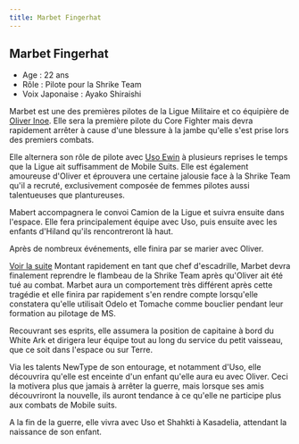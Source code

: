 ```yaml
---
title: Marbet Fingerhat
---
```


Marbet Fingerhat
----------------



* Age : 22 ans
* Rôle : Pilote pour la Shrike Team
* Voix Japonaise : Ayako Shiraishi


Marbet est une des premières pilotes de la Ligue Militaire et co équipière de [Oliver Inoe](uc/victory-gundam/oliver-inoe.html). Elle sera la première pilote du Core Fighter mais devra rapidement arrêter à cause d'une blessure à la jambe qu'elle s'est prise lors des premiers combats. 
  
Elle alternera son rôle de pilote avec [Uso Ewin](uc/victory-gundam/uso-ewin.html) à plusieurs reprises le temps que la Ligue ait suffisamment de Mobile Suits. Elle est également amoureuse d'Oliver et éprouvera une certaine jalousie face à la Shrike Team qu'il a recruté, exclusivement composée de femmes pilotes aussi talentueuses que plantureuses. 
  
Mabert accompagnera le convoi Camion de la Ligue et suivra ensuite dans l'espace. Elle fera principalement équipe avec Uso, puis ensuite avec les enfants d'Hiland qu'ils rencontreront là haut. 
  
Après de nombreux événements, elle finira par se marier avec Oliver.



[Voir la suite](javascript:spoiler();)
Montant rapidement en tant que chef d'escadrille, Marbet devra finalement reprendre le flambeau de la Shrike Team après qu'Oliver ait été tué au combat. Marbet aura un comportement très différent après cette tragédie et elle finira par rapidement s'en rendre compte lorsqu'elle constatera qu'elle utilisait Odelo et Tomache comme bouclier pendant leur formation au pilotage de MS.
  
Recouvrant ses esprits, elle assumera la position de capitaine à bord du White Ark et dirigera leur équipe tout au long du service du petit vaisseau, que ce soit dans l'espace ou sur Terre. 


Via les talents NewType de son entourage, et notamment d'Uso, elle découvrira qu'elle est enceinte d'un enfant qu'elle aura eu avec Oliver. Ceci la motivera plus que jamais à arrêter la guerre, mais lorsque ses amis découvriront la nouvelle, ils auront tendance à ce qu'elle ne participe plus aux combats de Mobile suits. 


A la fin de la guerre, elle vivra avec Uso et Shahkti à Kasadelia, attendant la naissance de son enfant.



